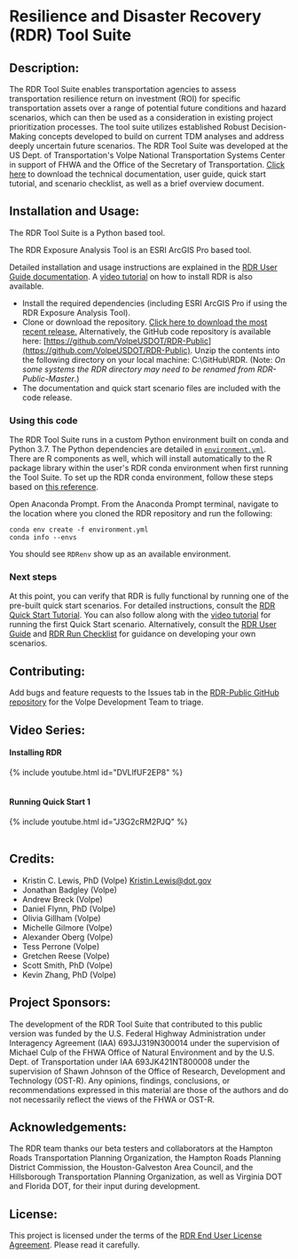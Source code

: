 # Resilience and Disaster Recovery (RDR) Tool Suite

## Description:
The RDR Tool Suite enables transportation agencies to assess transportation resilience return on investment (ROI) for specific transportation assets over a range of potential future conditions and hazard scenarios, which can then be used as a consideration in existing project prioritization processes. The tool suite utilizes established Robust Decision-Making concepts developed to build on current TDM analyses and address deeply uncertain future scenarios. The RDR Tool Suite was developed at the US Dept. of Transportation's Volpe National Transportation Systems Center in support of FHWA and the Office of the Secretary of Transportation. [Click here](https://github.com/VolpeUSDOT/RDR-Public/tree/main/documentation) to download the technical documentation, user guide, quick start tutorial, and scenario checklist, as well as a brief overview document.

## Installation and Usage:
The RDR Tool Suite is a Python based tool.

The RDR Exposure Analysis Tool is an ESRI ArcGIS Pro based tool.

Detailed installation and usage instructions are explained in the [RDR User Guide documentation](https://github.com/VolpeUSDOT/RDR-Public/blob/main/documentation/RDR_UserGuide_final.pdf). A [video tutorial](#installing-rdr) on how to install RDR is also available.
* Install the required dependencies (including ESRI ArcGIS Pro if using the RDR Exposure Analysis Tool).
* Clone or download the repository. [Click here to download the most recent release.](https://github.com/VolpeUSDOT/RDR-Public/archive/refs/tags/v2022.1.1.zip) Alternatively, the GitHub code repository is available here: [https://github.com/VolpeUSDOT/RDR-Public](https://github.com/VolpeUSDOT/RDR-Public). Unzip the contents into the following directory on your local machine: C:\GitHub\RDR. (Note: _On some systems the RDR directory may need to be renamed from RDR-Public-Master_.)
* The documentation and quick start scenario files are included with the code release.

### Using this code
The RDR Tool Suite runs in a custom Python environment built on conda and Python 3.7. The Python dependencies are detailed in [`environment.yml`](https://github.com/VolpeUSDOT/RDR-Public/blob/main/environment.yml). There are R components as well, which will install automatically to the R package library within the user's RDR conda environment when first running the Tool Suite. To set up the RDR conda environment, follow these steps based on [this reference](https://docs.conda.io/projects/conda/en/latest/user-guide/tasks/manage-environments.html#creating-an-environment-from-an-environment-yml-file).

Open Anaconda Prompt. From the Anaconda Prompt terminal, navigate to the location where you cloned the RDR repository and run the following:

```
conda env create -f environment.yml
conda info --envs
```

You should see `RDRenv` show up as an available environment.

### Next steps
At this point, you can verify that RDR is fully functional by running one of the pre-built quick start scenarios. For detailed instructions, consult the [RDR Quick Start Tutorial](https://github.com/VolpeUSDOT/RDR-Public/blob/main/documentation/RDR_QuickStartTutorial_final.pdf). You can also follow along with the [video tutorial](#running-quick-start-1) for running the first Quick Start scenario. Alternatively, consult the [RDR User Guide](https://github.com/VolpeUSDOT/RDR-Public/blob/main/documentation/RDR_UserGuide_final.pdf) and [RDR Run Checklist](https://github.com/VolpeUSDOT/RDR-Public/blob/main/documentation/RDR_Checklist_final.pdf) for guidance on developing your own scenarios.

## Contributing:
Add bugs and feature requests to the Issues tab in the [RDR-Public GitHub repository](https://github.com/VolpeUSDOT/RDR-Public/issues) for the Volpe Development Team to triage.

## Video Series:

#### Installing RDR
{% include youtube.html id="DVLlfUF2EP8" %}
<br>
<br>

#### Running Quick Start 1
{% include youtube.html id="J3G2cRM2PJQ" %}
<br>
<br>

## Credits:
* Kristin C. Lewis, PhD (Volpe) <Kristin.Lewis@dot.gov>
* Jonathan Badgley (Volpe)
* Andrew Breck (Volpe)
* Daniel Flynn, PhD (Volpe)
* Olivia Gillham (Volpe)
* Michelle Gilmore (Volpe)
* Alexander Oberg (Volpe)
* Tess Perrone (Volpe)
* Gretchen Reese (Volpe)
* Scott Smith, PhD (Volpe)
* Kevin Zhang, PhD (Volpe)

## Project Sponsors:
The development of the RDR Tool Suite that contributed to this public version was funded by the U.S. Federal Highway Administration under Interagency Agreement (IAA) 693JJ319N300014 under the supervision of Michael Culp of the FHWA Office of Natural Environment and by the U.S. Dept. of Transportation under IAA 693JK421NT800008 under the supervision of Shawn Johnson of the Office of Research, Development and Technology (OST-R). Any opinions, findings, conclusions, or recommendations expressed in this material are those of the authors and do not necessarily reflect the views of the FHWA or OST-R.

## Acknowledgements:
The RDR team thanks our beta testers and collaborators at the Hampton Roads Transportation Planning Organization, the Hampton Roads Planning District Commission, the Houston-Galveston Area Council, and the Hillsborough Transportation Planning Organization, as well as Virginia DOT and Florida DOT, for their input during development.

## License:
This project is licensed under the terms of the [RDR End User License Agreement](https://github.com/VolpeUSDOT/RDR-Public/blob/main/LICENSE). Please read it carefully.
